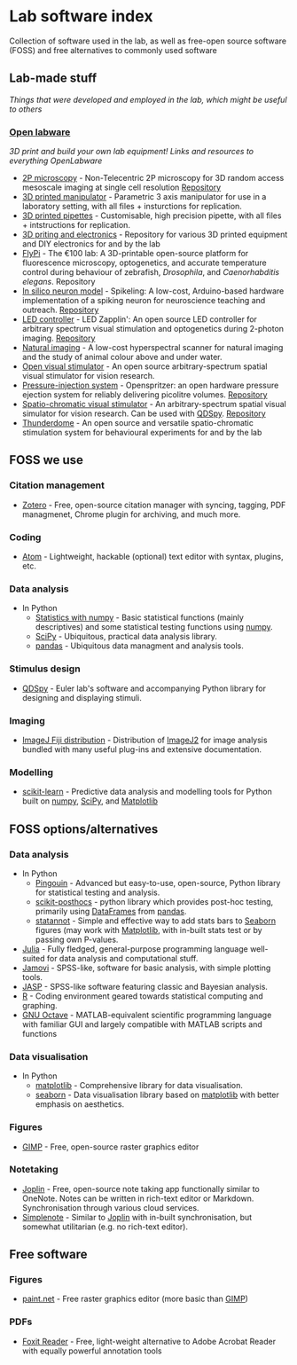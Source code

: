 # **Lab software index**
Collection of software used in the lab, as well as free-open source software (FOSS) and free alternatives to commonly used software

## Lab-made stuff
*Things that were developed and employed in the lab, which might be useful to others*
### [Open labware](https://badenlab.org/open-labware-net/)

*3D print and build your own lab equipment! Links and resources to everything OpenLabware*

- [2P microscopy](https://www.researchsquare.com/article/rs-121292/v1) \- Non-Telecentric 2P microscopy for 3D random access mesoscale imaging at single cell resolution [Repository](https://github.com/BadenLab/nTCscope)
- [3D printed manipulator](https://www.thingiverse.com/thing:239105) \- Parametric 3 axis manipulator for use in a laboratory setting, with all files + insturctions for replication.
- [3D printed pipettes](https://www.thingiverse.com/thing:255519) \- Customisable, high precision pipette, with all files + intstructions for replication.
- [3D priting and electronics](https://github.com/BadenLab/3Dprinting_and_electronics) \- Repository for various 3D printed equipment and DIY electronics for and by the lab
- [FlyPi](https://journals.plos.org/plosbiology/article?id=10.1371/journal.pbio.2002702) \- The €100 lab: A 3D-printable open-source platform for fluorescence microscopy, optogenetics, and accurate temperature control during behaviour of zebrafish, *Drosophila*, and *Caenorhabditis elegans*. Repository
- [In silico neuron model](https://journals.plos.org/plosbiology/article?id=10.1371/journal.pbio.2006760) \- Spikeling: A low-cost, Arduino-based hardware implementation of a spiking neuron for neuroscience teaching and outreach. [Repository](https://github.com/BadenLab/Spikeling)
- [LED controller](https://www.sciencedirect.com/science/article/pii/S2468067220300365) \- LED Zapplin': An open source LED controller for arbitrary spectrum visual stimulation and optogenetics during 2-photon imaging. [Repository](https://github.com/BadenLab/LED-Zappelin)
- [Natural imaging](https://www.nature.com/articles/s41598-019-47220-6) \- A low-cost hyperspectral scanner for natural imaging and the study of animal colour above and under water.
- [Open visual stimulator](https://github.com/BadenLab/Open-Visual-Stimulator) \- An open source arbitrary-spectrum spatial visual stimulator for vision research.
- [Pressure-injection system](https://www.nature.com/articles/s41598-017-02301-2) \- Openspritzer: an open hardware pressure ejection system for reliably delivering picolitre volumes. [Repository](https://github.com/BadenLab/Openspritzer)
- [Spatio-chromatic visual stimulator](https://elifesciences.org/articles/48779) \- An arbitrary-spectrum spatial visual simulator for vision research. Can be used with [QDSpy](https://github.com/eulerlab/QDSpy). [Repository](https://github.com/BadenLab/HyperspectralStimulator)
- [Thunderdome](https://github.com/BadenLab/Thunderdome) \- An open source and versatile spatio-chromatic stimulation system for behavioural experiments for and by the lab

## FOSS we use

### Citation management

- [Zotero](https://www.zotero.org) \- Free, open-source citation manager with syncing, tagging, PDF managmenet, Chrome plugin for archiving, and much more.

### Coding

- [Atom](https://atom.io/) \- Lightweight, hackable (optional) text editor with syntax, plugins, etc.

### Data analysis

- In Python
	- [Statistics with numpy](https://numpy.org/doc/stable/reference/routines.statistics.html) \- Basic statistical functions (mainly descriptives) and some statistical testing functions using [numpy](https://numpy.org/doc/stable/index.html). 
	- [SciPy](https://www.scipy.org/) \- Ubiquitous, practical data analysis library.
	- [pandas](https://pandas.pydata.org/docs/index.html "https://pandas.pydata.org/docs/index.html#") \- Ubiquitous data managment and analysis tools.

### Stimulus design

- [QDSpy](https://github.com/eulerlab/QDSpy) \- Euler lab's software and accompanying Python library for designing and displaying stimuli.

### Imaging

- [ImageJ Fiji distribution](https://imagej.net/software/fiji/) - Distribution of [ImageJ2](https://imagej.net/software/imagej2/) for image analysis bundled with many useful plug-ins and extensive documentation.

### Modelling
- [scikit-learn](https://scikit-learn.org/stable/#) - Predictive data analysis and modelling tools for Python built on [numpy](https://numpy.org/doc/stable/index.html), [SciPy](https://www.scipy.org/), and [Matplotlib](https://matplotlib.org/)

## FOSS options/alternatives


### Data analysis

- In Python
    - [Pingouin](https://pingouin-stats.org/index.html) \- Advanced but easy-to-use, open-source, Python library for statistical testing and analysis.
    - [scikit-posthocs](https://scikit-posthocs.readthedocs.io/en/latest/) \- python library which provides post-hoc testing, primarily using [DataFrames](https://pandas.pydata.org/docs/reference/api/pandas.DataFrame.html) from [pandas](https://pandas.pydata.org/docs/index.html).
    - [statannot](https://github.com/webermarcolivier/statannot) \- Simple and effective way to add stats bars to [Seaborn](https://seaborn.pydata.org/index.html) figures (may work with [Matplotlib](https://matplotlib.org/), with in-built stats test or by passing own P-values.
- [Julia](https://julialang.org/) \- Fully fledged, general-purpose programming language well-suited for data analysis and computational stuff.
- [Jamovi](https://www.jamovi.org/) \- SPSS-like, software for basic analysis, with simple plotting tools.
- [JASP](https://jasp-stats.org/) \- SPSS-like software featuring classic and Bayesian analysis.
- [R](https://www.r-project.org/) \- Coding environment geared towards statistical computing and graphing.
- [GNU Octave](https://www.gnu.org/software/octave/) \- MATLAB-equivalent scientific programming language with familiar GUI and largely compatible with MATLAB scripts and functions

### Data visualisation

- In Python
	- [matplotlib](https://matplotlib.org/) \- Comprehensive library for data visualisation.
	- [seaborn](https://seaborn.pydata.org/) \- Data visualisation library based on [matplotlib](https://matplotlib.org/) with better emphasis on aesthetics.


### Figures

- [GIMP](https://www.gimp.org/) \- Free, open-source raster graphics editor

### Notetaking

- [Joplin](https://joplinapp.org/) \- Free, open-source note taking app functionally similar to OneNote. Notes can be written in rich-text editor or Markdown. Synchronisation through various cloud services.
- [Simplenote](https://simplenote.com/) \- Similar to [Joplin](https://joplinapp.org/) with in-built synchronisation, but somewhat utilitarian (e.g. no rich-text editor). 

## Free software 

### Figures

- [paint.net](https://www.getpaint.net/) \- Free raster graphics editor (more basic than [GIMP](https://www.gimp.org/))

### PDFs

- [Foxit Reader](https://www.foxit.com/pdf-reader/) \- Free, light-weight alternative to Adobe Acrobat Reader with equally powerful annotation tools
